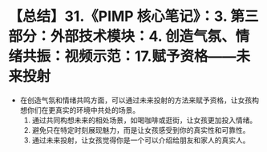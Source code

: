 # 【总结】31.《PIMP 核心笔记》：3. 第三部分：外部技术模块：4. 创造气氛、情绪共振：视频示范：17.赋予资格——未来投射

-   在创造气氛和情绪共鸣方面，可以通过未来投射的方法来赋予资格，让女孩构想你们在更真实的环境中共处的场景。
    1.  通过共同构想未来的相处场景，如喝咖啡或逛街，让女孩更加投入情绪。
    2.  避免只在特定时刻展现魅力，而是让女孩感受到你的真实性和可靠性。
    3.  通过未来投射，让女孩觉得你是一个可以介绍给朋友和家人的真实人。